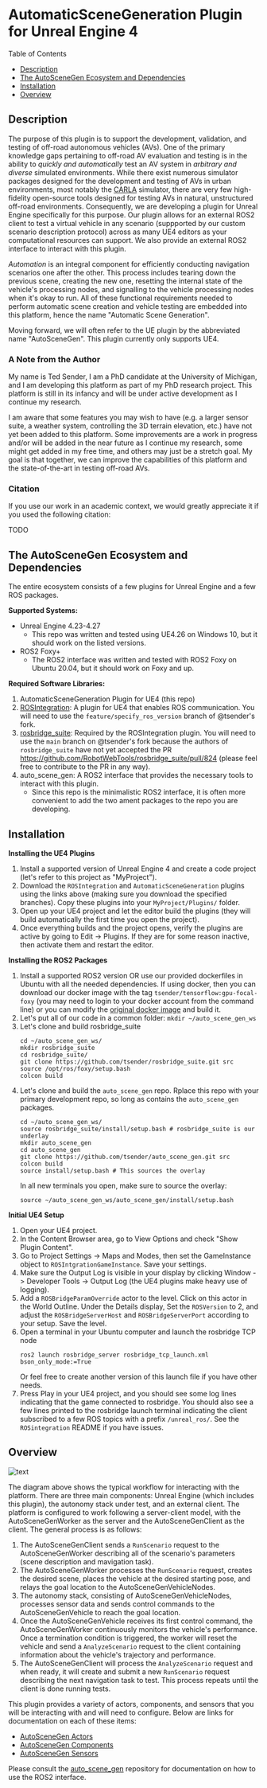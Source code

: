 # AutomaticSceneGeneration Plugin for Unreal Engine 4

Table of Contents
- [Description](#description)
- [The AutoSceneGen Ecosystem and Dependencies](#the-autoscenegen-ecosystem-and-dependencies)
- [Installation](#installation)
- [Overview](#overview)

## Description
The purpose of this plugin is to support the development, validation, and testing of off-road autonomous vehicles (AVs). One of the primary knowledge gaps pertaining to off-road AV evaluation and testing is in the ability to *quickly and automatically* test an AV system in *arbitrary and diverse* simulated environments. While there exist numerous simulator packages designed for the development and testing of AVs in urban environments, most notably the [CARLA](https://carla.org/) simulator, there are very few high-fidelity open-source tools designed for testing AVs in natural, unstructured off-road environments. Consequently, we are developing a plugin for Unreal Engine specifically for this purpose. Our plugin allows for an external ROS2 client to test a virtual vehicle in any scenario (suppported by our custom scenario description protocol) across as many UE4 editors as your computational resources can support. We also provide an external ROS2 interface to interact with this plugin.

*Automation* is an integral component for efficiently conducting navigation scenarios one after the other. This process includes tearing down the previous scene, creating the new one, resetting the internal state of the vehicle's processing nodes, and signalling to the vehicle processing nodes when it's okay to run. All of these functional requirements needed to perform automatic scene creation and vehicle testing are embedded into this platform, hence the name "Automatic Scene Generation".

Moving forward, we will often refer to the UE plugin by the abbreviated name "AutoSceneGen". This plugin currently only supports UE4.

### A Note from the Author 
My name is Ted Sender, I am a PhD candidate at the University of Michigan, and I am developing this platform as part of my PhD research project. This platform is still in its infancy and will be under active development as I continue my research.

I am aware that some features you may wish to have (e.g. a larger sensor suite, a weather system, controlling the 3D terrain elevation, etc.) have not yet been added to this platform. Some improvements are a work in progress and/or will be added in the near future as I continue my research, some might get added in my free time, and others may just be a stretch goal. My goal is that together, we can improve the capabilities of this platform and the state-of-the-art in testing off-road AVs.

### Citation

If you use our work in an academic context, we would greatly appreciate it if you used the following citation:

TODO

## The AutoSceneGen Ecosystem and Dependencies

The entire ecosystem consists of a few plugins for Unreal Engine and a few ROS packages.

**Supported Systems:**
- Unreal Engine 4.23-4.27
  - This repo was written and tested using UE4.26 on Windows 10, but it should work on the listed versions.
- ROS2 Foxy+
  - The ROS2 interface was written and tested with ROS2 Foxy on Ubuntu 20.04, but it should work on Foxy and up.

**Required Software Libraries:**
1. AutomaticSceneGeneration Plugin for UE4 (this repo)
2. [ROSIntegration](https://github.com/tsender/ROSIntegration/tree/feature/specify_ros_version): A plugin for UE4 that enables ROS communication. You will need to use the `feature/specify_ros_version` branch of @tsender's fork.
3. [rosbridge_suite](https://github.com/tsender/rosbridge_suite/tree/main): Required by the ROSIntegration plugin. You will need to use the `main` branch on @tsender's fork because the authors of `rosbridge_suite` have not yet accepted the PR https://github.com/RobotWebTools/rosbridge_suite/pull/824 (please feel free to contribute to the PR in any way).
4. auto_scene_gen: A ROS2 interface that provides the necessary tools to interact with this plugin.
   - Since this repo is the minimalistic ROS2 interface, it is often more convenient to add the two ament packages to the repo you are developing.

## Installation

**Installing the UE4 Plugins**
1. Install a supported version of Unreal Engine 4 and create a code project (let's refer to this project as "MyProject").
2. Download the `ROSIntegration` and `AutomaticSceneGeneration` plugins using the links above (making sure you download the specified branches). Copy these plugins into your `MyProject/Plugins/` folder.
3. Open up your UE4 project and let the editor build the plugins (they will build automatically the first time you open the project).
4. Once everything builds and the project opens, verify the plugins are active by going to Edit -> Plugins. If they are for some reason inactive, then activate them and restart the editor.

**Installing the ROS2 Packages**

1. Install a supported ROS2 version OR use our provided dockerfiles in Ubuntu with all the needed dependencies. If using docker, then you can download our docker image with the tag `tsender/tensorflow:gpu-focal-foxy` (you may need to login to your docker account from the command line) or you can modify the [original docker image](https://github.com/tsender/dockerfiles/blob/main/tensorflow_foxy/Dockerfile) and build it.
2. Let's put all of our code in a common folder: `mkdir ~/auto_scene_gen_ws`
3. Let's clone and build rosbridge_suite
   ```
   cd ~/auto_scene_gen_ws/
   mkdir rosbridge_suite
   cd rosbridge_suite/
   git clone https://github.com/tsender/rosbridge_suite.git src
   source /opt/ros/foxy/setup.bash
   colcon build
   ```
3. Let's clone and build the `auto_scene_gen` repo. Rplace this repo with your primary development repo, so long as contains the `auto_scene_gen` packages.
   ```
   cd ~/auto_scene_gen_ws/
   source rosbridge_suite/install/setup.bash # rosbridge_suite is our underlay
   mkdir auto_scene_gen
   cd auto_scene_gen
   git clone https://github.com/tsender/auto_scene_gen.git src
   colcon build
   source install/setup.bash # This sources the overlay
   ```
   In all new terminals you open, make sure to source the overlay:
   ```
   source ~/auto_scene_gen_ws/auto_scene_gen/install/setup.bash
   ```

**Initial UE4 Setup**
1. Open your UE4 project.
2. In the Content Browser area, go to View Options and check "Show Plugin Content".
3. Go to Project Settings -> Maps and Modes, then set the GameInstance object to `ROSIntgrationGameInstance`. Save your settings.
4. Make sure the Output Log is visible in your display by clicking Window -> Developer Tools -> Output Log (the UE4 plugins make heavy use of logging).
5. Add a `ROSBridgeParamOverride` actor to the level. Click on this actor in the World Outline. Under the Details display, Set the `ROSVersion` to 2, and adjust the `ROSBridgeServerHost` and `ROSBridgeServerPort` according to your setup. Save the level.
8. Open a terminal in your Ubuntu computer and launch the rosbridge TCP node
   ```
   ros2 launch rosbridge_server rosbridge_tcp_launch.xml bson_only_mode:=True
   ```
   Or feel free to create another version of this launch file if you have other needs.
7. Press Play in your UE4 project, and you should see some log lines indicating that the game connected to rosbridge. You should also see a few lines printed to the rosbridge launch terminal indicating the client subscribed to a few ROS topics with a prefix `/unreal_ros/`. See the `ROSintegration` README if you have issues.

## Overview

![text](Documentation/AutoSceneGen_Workflow.PNG)

The diagram above shows the typical workflow for interacting with the platform. There are three main components: Unreal Engine (which includes this plugin), the autonomy stack under test, and an external client. The platform is configured to work following a server-client model, with the AutoSceneGenWorker as the server and the AutoSceneGenClient as the client. The general process is as follows:
1. The AutoSceneGenClient sends a `RunScenario` request to the AutoSceneGenWorker describing all of the scenario's parameters (scene description and mavigation task).
2. The AutoSceneGenWorker processes the `RunScenario` request, creates the desired scene, places the vehicle at the desired starting pose, and relays the goal location to the AutoSceneGenVehicleNodes.
3. The autonomy stack, consisting of AutoSceneGenVehicleNodes, processes sensor data and sends control commands to the AutoSceneGenVehicle to reach the goal location.
4. Once the AutoSceneGenVehicle receives its first control command, the AutoSceneGenWorker continuously monitors the vehicle's performance. Once a termination condition is triggered, the worker will reset the vehicle and send a `AnalyzeScenario` request to the client containing information about the vehicle's trajectory and performance.
5. The AutoSceneGenClient will process the `AnalyzeScenario` request and when ready, it will create and submit a new `RunScenario` request describing the next navigation task to test. This process repeats until the client is done running tests.

This plugin provides a variety of actors, components, and sensors that you will be interacting with and will need to configure. Below are links for documentation on each of these items:
- [AutoSceneGen Actors](https://github.com/tsender/AutomaticSceneGeneration/blob/main/Documentation/actors.md)
- [AutoSceneGen Components](https://github.com/tsender/AutomaticSceneGeneration/blob/main/Documentation/components.md)
- [AutoSceneGen Sensors](https://github.com/tsender/AutomaticSceneGeneration/blob/main/Documentation/sensors.md)

Please consult the [auto_scene_gen](https://github.com/tsender/auto_scene_gen) repository for documentation on how to use the ROS2 interface.
